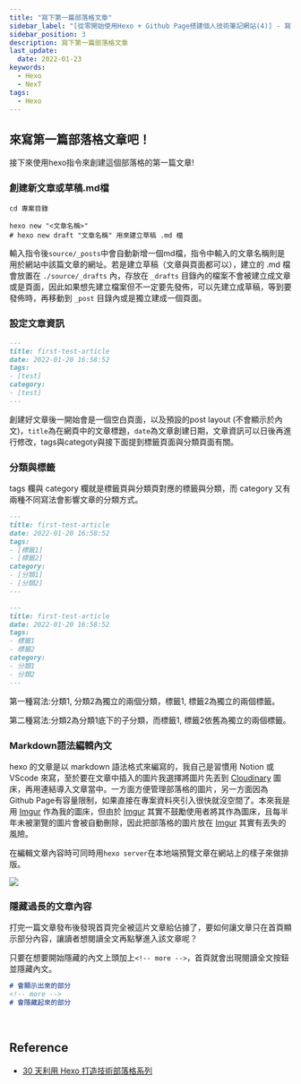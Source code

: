 ```yaml
---
title: "寫下第一篇部落格文章"
sidebar_label: "[從零開始使用Hexo + Github Page搭建個人技術筆記網站(4)] - 寫下第一篇部落格文章"
sidebar_position: 3
description: 寫下第一篇部落格文章
last_update:
  date: 2022-01-23
keywords:
  - Hexo
  - NexT
tags:
  - Hexo
---
```


## **來寫第一篇部落格文章吧！**

接下來使用hexo指令來創建這個部落格的第一篇文章!

<!-- more -->



### **創建新文章或草稿.md檔**

```shell
cd 專案目錄

hexo new "<文章名稱>"
# hexo new draft "文章名稱" 用來建立草稿 .md 檔

```

輸入指令後`source/_posts`中會自動新增一個md檔，指令中輸入的文章名稱則是用於網站中該篇文章的網址。若是建立草稿（文章與頁面都可以），建立的 .md 檔會放置在 `./source/_drafts` 內，存放在 `_drafts` 目錄內的檔案不會被建立成文章或是頁面，因此如果想先建立檔案但不一定要先發佈，可以先建立成草稿，等到要發佈時，再移動到 `_post` 目錄內或是獨立建成一個頁面。



### **設定文章資訊**

```markdown
---
title: first-test-article
date: 2022-01-20 16:58:52
tags:
- [test]
category:
- [test]
---
```

創建好文章後一開始會是一個空白頁面，以及預設的post layout (不會顯示於內文)，`title`為在網頁中的文章標題，`date`為文章創建日期，文章資訊可以日後再進行修改，tags與categoty與接下面提到標籤頁面與分類頁面有關。



### **分類與標籤**

tags 欄與 category 欄就是標籤頁與分類頁對應的標籤與分類，而 category 又有兩種不同寫法會影響文章的分類方式。

```markdown
---
title: first-test-article
date: 2022-01-20 16:58:52
tags:
- [標籤1]
- [標籤2]
category:
- [分類1]
- [分類2]
---
```

```markdown
---
title: first-test-article
date: 2022-01-20 16:58:52
tags:
- 標籤1
- 標籤2
category:
- 分類1
- 分類2
---
```

第一種寫法:分類1, 分類2為獨立的兩個分類，標籤1, 標籤2為獨立的兩個標籤。

第二種寫法:分類2為分類1底下的子分類，而標籤1, 標籤2依舊為獨立的兩個標籤。



### **Markdown語法編輯內文**

hexo 的文章是以 markdown 語法格式來編寫的，我自己是習慣用 Notion 或 VScode 來寫，至於要在文章中插入的圖片我選擇將圖片先丟到  [Cloudinary](https://cloudinary.com/) 圖床，再用連結導入文章當中。一方面方便管理部落格的圖片，另一方面因為 Github Page有容量限制，如果直接在專案資料夾引入很快就沒空間了。本來我是用 [Imgur](https://imgur.com/) 作為我的圖床，但由於 [Imgur](https://imgur.com/) 其實不鼓勵使用者將其作為圖床，且每半年未被瀏覽的圖片會被自動刪除，因此把部落格的圖片放在 [Imgur](https://imgur.com/) 其實有丟失的風險。

在編輯文章內容時可同時用`hexo server`在本地端預覽文章在網站上的樣子來做排版。

![](https://res.cloudinary.com/djtoo8orh/image/upload/v1673801701/Hexo%20Blog/2022-01-23-hexo-from-scratch-4/markdown_m9lhcu.png)



### **隱藏過長的文章內容**

打完一篇文章發布後發現首頁完全被這片文章給佔據了，要如何讓文章只在首頁顯示部分內容，讓讀者想閱讀全文再點擊進入該文章呢？

只要在想要開始隱藏的內文上頭加上`<!-- more -->`，首頁就會出現閱讀全文按鈕並隱藏內文。

```markdown
# 會顯示出來的部分
<!-- more -->
# 會隱藏起來的部分
```

<br/>

## **Reference**

- [30 天利用 Hexo 打造技術部落格系列](https://ithelp.ithome.com.tw/users/20139218/ironman/3910)